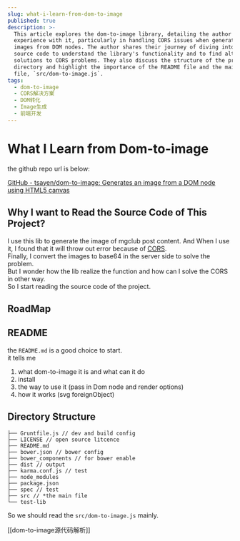 ```yaml
---
slug: what-i-learn-from-dom-to-image
published: true
description: >-
  This article explores the dom-to-image library, detailing the author's
  experience with it, particularly in handling CORS issues when generating
  images from DOM nodes. The author shares their journey of diving into the
  source code to understand the library's functionality and to find alternative
  solutions to CORS problems. They also discuss the structure of the project's
  directory and highlight the importance of the README file and the main source
  file, `src/dom-to-image.js`.
tags:
  - dom-to-image
  - CORS解决方案
  - DOM转化
  - Image生成
  - 前端开发
---
```


# What I Learn from Dom-to-image

the github repo url is below:

[GitHub - tsayen/dom-to-image: Generates an image from a DOM node using HTML5 canvas](https://github.com/tsayen/dom-to-image)

## Why I want to Read the Source Code of This Project?

I use this lib to generate the image of mgclub post content. And When I use it, I found that it will throw out error because of [CORS](https://developer.mozilla.org/en-US/docs/Web/HTTP/CORS).  
Finally, I convert the images to base64 in the server side to solve the problem.  
But I wonder how the lib realize the function and how can I solve the CORS in other way.  
So I start reading the source code of the project.

## RoadMap

## README

the `README.md` is a good choice to start.  
it tells me

1. what dom-to-image it is and what can it do
2. install
3. the way to use it (pass in Dom node and render options)
4. how it works (svg foreignObject)

## Directory Structure

```plain text
├── Gruntfile.js // dev and build config
├── LICENSE // open source litcence
├── README.md
├── bower.json // bower config
├── bower_components // for bower enable
├── dist // output
├── karma.conf.js // test
├── node_modules
├── package.json
├── spec // test
├── src // *the main file
└── test-lib
```

So we should read the `src/dom-to-image.js` mainly.

[[dom-to-image源代码解析]]
